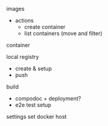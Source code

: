 images

  - actions
    - create container
    - list containers (move and filter)

container

local registry

  - create & setup
  - push

build

  - compodoc + deployment?
  - e2e test setup


settings
  set docker host